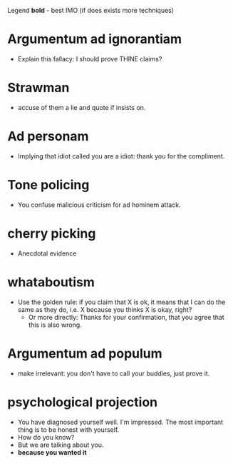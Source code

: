 Legend
**bold** - best IMO (if does exists more techniques)
# Argumentum ad ignorantiam
* Explain this fallacy: I should prove THINE claims?
# Strawman
* accuse of them a lie and quote if insists on.
# Ad personam
* Implying that idiot called you are a idiot: thank you for the compliment.
# Tone policing
* You confuse malicious criticism for ad hominem attack.
# cherry picking
* Anecdotal evidence
# whataboutism
* Use the golden rule: if you claim that X is ok, it means that I can do the same as they do, i.e. X because you thinks X is okay, right?
	* Or more directly: Thanks for your confirmation, that you agree that this is also wrong.
# Argumentum ad populum
* make irrelevant: you don't have to call your buddies, just prove it.
# psychological projection
* You have diagnosed yourself well. I'm impressed. The most important thing is to be honest with yourself.
* How do you know?
* But we are talking about you.
* **because you wanted it**

